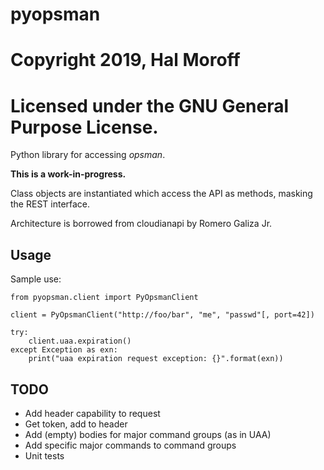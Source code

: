 # pyopsman
# Copyright 2019, Hal Moroff
# Licensed under the GNU General Purpose License.

Python library for accessing _opsman_.

**This is a work-in-progress.**

Class objects are instantiated which access the API as methods, masking the
REST interface.

Architecture is borrowed from cloudianapi by Romero Galiza Jr.

## Usage

Sample use:

```
from pyopsman.client import PyOpsmanClient

client = PyOpsmanClient("http://foo/bar", "me", "passwd"[, port=42])

try:
    client.uaa.expiration()
except Exception as exn:
    print("uaa expiration request exception: {}".format(exn))
```

## TODO
* Add header capability to request
* Get token, add to header
* Add (empty) bodies for major command groups (as in UAA)
* Add specific major commands to command groups
* Unit tests
